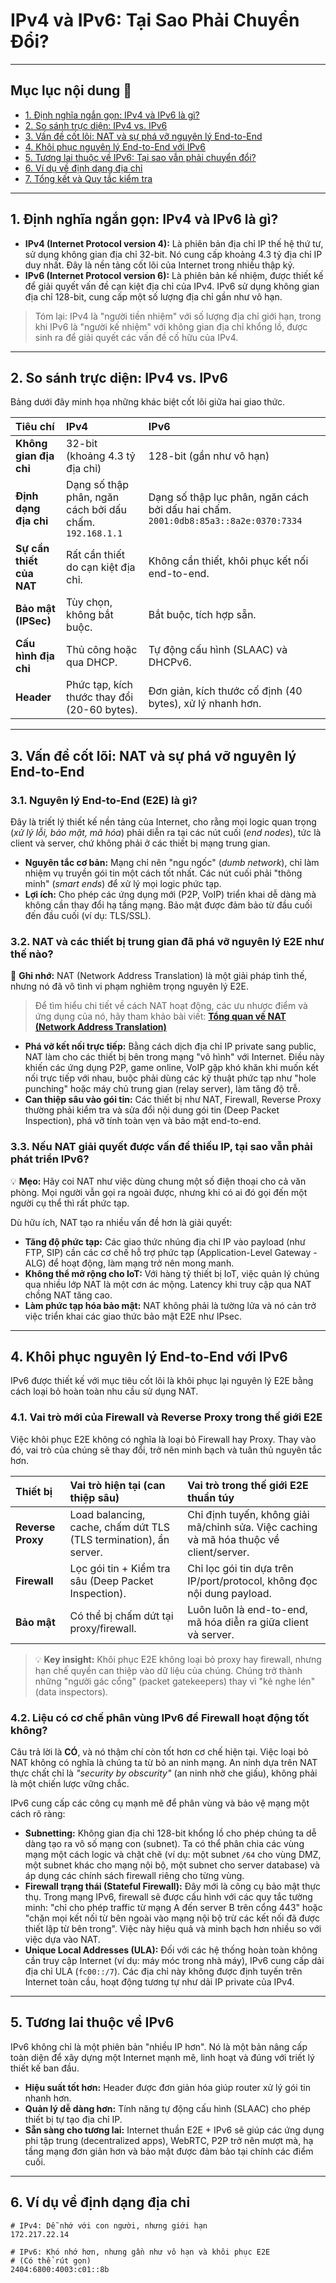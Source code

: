 # IPv4 và IPv6: Tại Sao Phải Chuyển Đổi?

---

## Mục lục nội dung 🧭

-   [1. Định nghĩa ngắn gọn: IPv4 và IPv6 là gì?](#1-định-nghĩa-ngắn-gọn-ipv4-và-ipv6-là-gì)
-   [2. So sánh trực diện: IPv4 vs. IPv6](#2-so-sánh-trực-diện-ipv4-vs-ipv6)
-   [3. Vấn đề cốt lõi: NAT và sự phá vỡ nguyên lý End-to-End](#3-vấn-đề-cốt-lõi-nat-và-sự-phá-vỡ-nguyên-lý-end-to-end)
-   [4. Khôi phục nguyên lý End-to-End với IPv6](#4-khôi-phục-nguyên-lý-end-to-end-với-ipv6)
-   [5. Tương lai thuộc về IPv6: Tại sao vẫn phải chuyển đổi?](#5-tương-lai-thuộc-về-ipv6-tại-sao-vẫn-phải-chuyển-đổi)
-   [6. Ví dụ về định dạng địa chỉ](#6-ví-dụ-về-định-dạng-địa-chỉ)
-   [7. Tổng kết và Quy tắc kiểm tra](#7-tổng-kết-và-quy-tắc-kiểm-tra)

---

## 1. Định nghĩa ngắn gọn: IPv4 và IPv6 là gì?

-   **IPv4 (Internet Protocol version 4):** Là phiên bản địa chỉ IP thế hệ thứ tư, sử dụng không gian địa chỉ 32-bit. Nó cung cấp khoảng 4.3 tỷ địa chỉ IP duy nhất. Đây là nền tảng cốt lõi của Internet trong nhiều thập kỷ.
-   **IPv6 (Internet Protocol version 6):** Là phiên bản kế nhiệm, được thiết kế để giải quyết vấn đề cạn kiệt địa chỉ của IPv4. IPv6 sử dụng không gian địa chỉ 128-bit, cung cấp một số lượng địa chỉ gần như vô hạn.

> Tóm lại: IPv4 là "người tiền nhiệm" với số lượng địa chỉ giới hạn, trong khi IPv6 là "người kế nhiệm" với không gian địa chỉ khổng lồ, được sinh ra để giải quyết các vấn đề cố hữu của IPv4.

---

## 2. So sánh trực diện: IPv4 vs. IPv6

Bảng dưới đây minh họa những khác biệt cốt lõi giữa hai giao thức.

| Tiêu chí                 | IPv4                                                     | IPv6                                                                                |
| :----------------------- | :------------------------------------------------------- | :---------------------------------------------------------------------------------- |
| **Không gian địa chỉ**   | 32-bit (khoảng 4.3 tỷ địa chỉ)                           | 128-bit (gần như vô hạn)                                                            |
| **Định dạng địa chỉ**    | Dạng số thập phân, ngăn cách bởi dấu chấm. `192.168.1.1` | Dạng số thập lục phân, ngăn cách bởi dấu hai chấm. `2001:0db8:85a3::8a2e:0370:7334` |
| **Sự cần thiết của NAT** | Rất cần thiết do cạn kiệt địa chỉ.                       | Không cần thiết, khôi phục kết nối end-to-end.                                      |
| **Bảo mật (IPSec)**      | Tùy chọn, không bắt buộc.                                | Bắt buộc, tích hợp sẵn.                                                             |
| **Cấu hình địa chỉ**     | Thủ công hoặc qua DHCP.                                  | Tự động cấu hình (SLAAC) và DHCPv6.                                                 |
| **Header**               | Phức tạp, kích thước thay đổi (20-60 bytes).             | Đơn giản, kích thước cố định (40 bytes), xử lý nhanh hơn.                           |

---

## 3. Vấn đề cốt lõi: NAT và sự phá vỡ nguyên lý End-to-End

### 3.1. Nguyên lý End-to-End (E2E) là gì?

Đây là triết lý thiết kế nền tảng của Internet, cho rằng mọi logic quan trọng (_xử lý lỗi, bảo mật, mã hóa_) phải diễn ra tại các nút cuối (_end nodes_), tức là client và server, chứ không phải ở các thiết bị mạng trung gian.

-   **Nguyên tắc cơ bản:** Mạng chỉ nên "ngu ngốc" (_dumb network_), chỉ làm nhiệm vụ truyền gói tin một cách tốt nhất. Các nút cuối phải "thông minh" (_smart ends_) để xử lý mọi logic phức tạp.
-   **Lợi ích:** Cho phép các ứng dụng mới (P2P, VoIP) triển khai dễ dàng mà không cần thay đổi hạ tầng mạng. Bảo mật được đảm bảo từ đầu cuối đến đầu cuối (ví dụ: TLS/SSL).

### 3.2. NAT và các thiết bị trung gian đã phá vỡ nguyên lý E2E như thế nào?

📌 **Ghi nhớ:** NAT (Network Address Translation) là một giải pháp tình thế, nhưng nó đã vô tình vi phạm nghiêm trọng nguyên lý E2E.

> Để tìm hiểu chi tiết về cách NAT hoạt động, các ưu nhược điểm và ứng dụng của nó, hãy tham khảo bài viết: [**Tổng quan về NAT (Network Address Translation)**](../routing/nat.md)

-   **Phá vỡ kết nối trực tiếp:** Bằng cách dịch địa chỉ IP private sang public, NAT làm cho các thiết bị bên trong mạng "vô hình" với Internet. Điều này khiến các ứng dụng P2P, game online, VoIP gặp khó khăn khi muốn kết nối trực tiếp với nhau, buộc phải dùng các kỹ thuật phức tạp như "hole punching" hoặc máy chủ trung gian (relay server), làm tăng độ trễ.
-   **Can thiệp sâu vào gói tin:** Các thiết bị như NAT, Firewall, Reverse Proxy thường phải kiểm tra và sửa đổi nội dung gói tin (Deep Packet Inspection), phá vỡ tính toàn vẹn và bảo mật end-to-end.

### 3.3. Nếu NAT giải quyết được vấn đề thiếu IP, tại sao vẫn phải phát triển IPv6?

💡 **Mẹo:** Hãy coi NAT như việc dùng chung một số điện thoại cho cả văn phòng. Mọi người vẫn gọi ra ngoài được, nhưng khi có ai đó gọi đến một người cụ thể thì rất phức tạp.

Dù hữu ích, NAT tạo ra nhiều vấn đề hơn là giải quyết:

-   **Tăng độ phức tạp:** Các giao thức nhúng địa chỉ IP vào payload (như FTP, SIP) cần các cơ chế hỗ trợ phức tạp (Application-Level Gateway - ALG) để hoạt động, làm mạng trở nên mong manh.
-   **Không thể mở rộng cho IoT:** Với hàng tỷ thiết bị IoT, việc quản lý chúng qua nhiều lớp NAT là một cơn ác mộng. Latency khi truy cập qua NAT chồng NAT tăng cao.
-   **Làm phức tạp hóa bảo mật:** NAT không phải là tường lửa và nó cản trở việc triển khai các giao thức bảo mật E2E như IPsec.

---

## 4. Khôi phục nguyên lý End-to-End với IPv6

IPv6 được thiết kế với mục tiêu cốt lõi là khôi phục lại nguyên lý E2E bằng cách loại bỏ hoàn toàn nhu cầu sử dụng NAT.

### 4.1. Vai trò mới của Firewall và Reverse Proxy trong thế giới E2E

Việc khôi phục E2E không có nghĩa là loại bỏ Firewall hay Proxy. Thay vào đó, vai trò của chúng sẽ thay đổi, trở nên minh bạch và tuân thủ nguyên tắc hơn.

| Thiết bị          | Vai trò hiện tại (can thiệp sâu)                                  | Vai trò trong thế giới E2E thuần túy                                                    |
| :---------------- | :---------------------------------------------------------------- | :-------------------------------------------------------------------------------------- |
| **Reverse Proxy** | Load balancing, cache, chấm dứt TLS (TLS termination), ẩn server. | Chỉ định tuyến, không giải mã/chỉnh sửa. Việc caching và mã hóa thuộc về client/server. |
| **Firewall**      | Lọc gói tin + Kiểm tra sâu (Deep Packet Inspection).              | Chỉ lọc gói tin dựa trên IP/port/protocol, không đọc nội dung payload.                  |
| **Bảo mật**       | Có thể bị chấm dứt tại proxy/firewall.                            | Luôn luôn là end-to-end, mã hóa diễn ra giữa client và server.                          |

> 💡 **Key insight:** Khôi phục E2E không loại bỏ proxy hay firewall, nhưng hạn chế quyền can thiệp vào dữ liệu của chúng. Chúng trở thành những "người gác cổng" (packet gatekeepers) thay vì "kẻ nghe lén" (data inspectors).

### 4.2. Liệu có cơ chế phân vùng IPv6 để Firewall hoạt động tốt không?

Câu trả lời là **CÓ**, và nó thậm chí còn tốt hơn cơ chế hiện tại. Việc loại bỏ NAT không có nghĩa là chúng ta từ bỏ an ninh mạng. An ninh dựa trên NAT thực chất chỉ là _"security by obscurity"_ (an ninh nhờ che giấu), không phải là một chiến lược vững chắc.

IPv6 cung cấp các công cụ mạnh mẽ để phân vùng và bảo vệ mạng một cách rõ ràng:

-   **Subnetting:** Không gian địa chỉ 128-bit khổng lồ cho phép chúng ta dễ dàng tạo ra vô số mạng con (subnet). Ta có thể phân chia các vùng mạng một cách logic và chặt chẽ (ví dụ: một subnet `/64` cho vùng DMZ, một subnet khác cho mạng nội bộ, một subnet cho server database) và áp dụng các chính sách firewall riêng cho từng vùng.
-   **Firewall trạng thái (Stateful Firewall):** Đây mới là công cụ bảo mật thực thụ. Trong mạng IPv6, firewall sẽ được cấu hình với các quy tắc tường minh: "chỉ cho phép traffic từ mạng A đến server B trên cổng 443" hoặc "chặn mọi kết nối từ bên ngoài vào mạng nội bộ trừ các kết nối đã được thiết lập từ bên trong". Việc này hiệu quả và minh bạch hơn nhiều so với việc dựa vào NAT.
-   **Unique Local Addresses (ULA):** Đối với các hệ thống hoàn toàn không cần truy cập Internet (ví dụ: máy móc trong nhà máy), IPv6 cung cấp dải địa chỉ ULA (`fc00::/7`). Các địa chỉ này không được định tuyến trên Internet toàn cầu, hoạt động tương tự như dải IP private của IPv4.

---

## 5. Tương lai thuộc về IPv6

IPv6 không chỉ là một phiên bản "nhiều IP hơn". Nó là một bản nâng cấp toàn diện để xây dựng một Internet mạnh mẽ, linh hoạt và đúng với triết lý thiết kế ban đầu.

-   **Hiệu suất tốt hơn:** Header được đơn giản hóa giúp router xử lý gói tin nhanh hơn.
-   **Quản lý dễ dàng hơn:** Tính năng tự động cấu hình (SLAAC) cho phép thiết bị tự tạo địa chỉ IP.
-   **Sẵn sàng cho tương lai:** Internet thuần E2E + IPv6 sẽ giúp các ứng dụng phi tập trung (decentralized apps), WebRTC, P2P trở nên mượt mà, hạ tầng mạng đơn giản hơn và bảo mật được đảm bảo tại chính các điểm cuối.

---

## 6. Ví dụ về định dạng địa chỉ

```
# IPv4: Dễ nhớ với con người, nhưng giới hạn
172.217.22.14
```

```
# IPv6: Khó nhớ hơn, nhưng gần như vô hạn và khôi phục E2E
# (Có thể rút gọn)
2404:6800:4003:c01::8b
```
